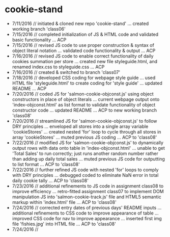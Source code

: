 # cookie-stand

* 7/11/2016 // initiated & cloned new repo 'cookie-stand' ... created working branch 'class06'<br/>
* 7/15/2016 // completed initialization of JS & HTML code and validated basic functionality ... ACP<br/>
* 7/15/2016 // revised JS code to use proper construction & syntax of object literal notation ... validated code functionality & output ... ACP<br/>
* 7/16/2016 // revised JS code to enable correct functionality of daily cookies summation per store ... created new file styleguide.html, and renamed index.css to styleguide.css ... ACP<br/>
* 7/16/2016 // created & switched to branch 'class07'<br/>
* 7/18/2016 // developed CSS coding for webpage style guide ... used HTML file 'styleguide.html' to create coding for 'style guide' ... updated README ... ACP<br/>
* 7/20/2016 // coded JS for 'salmon-cookie-objconst.js' using object constructors in place of object literals ... current webpage output onto 'index-objconst.html' as list format to validate functionality of object constructor code ... updated README ... ACP to new working branch 'class08'<br/>
* 7/20/2016 // streamlined JS for 'salmon-cookie-objconst.js' to follow DRY principles ... enveloped all stores into a single array variable 'cookieStores' ... created nested 'for' loop to cycle through all stores in array 'cookieStores' ... muted previous JS coding ... ACP to 'class08'<br/>
* 7/22/2016 // modified JS for 'salmon-cookie-objconst.js' to dynamically output rows with data onto table in 'index-objconst.html' ... unable to get 'Total Sales' to run correctly; just runs another random number rather than adding up daily total sales ... muted previous JS code for outputting to list format ... ACP to 'class08'<br/>
* 7/22/2016 // further refined JS code with nested 'for' loops to comply with DRY principles ... debugged coded to eliminate NaN error in total daily cookie tally ... ACP to 'class08' <br/>
* 7/23/2016 // additional refinements to JS code in assignment class08 to improve efficiency ... retro-fitted assignment class07 to implement DOM manipulation JS into 'salmon-cookie-track.js' file and HTML5 semantic markup within 'index.html' file ... ACP to 'class08' <br/>
* 7/24/2016 // corrected entry dates of previous days' README inputs ... additional refinements to CSS code to improve appearance of table ... improved CSS code for nav to improve appearance ... inserted first img file 'fishies.jpg' into HTML file ... ACP to 'class08' <br/>
* 7/24/2016 // 

